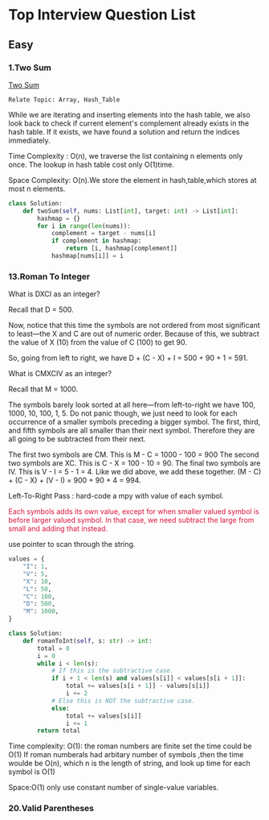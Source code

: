 # Top Interview Question List

## Easy

### 1.Two Sum

[Two Sum](https://leetcode.com/problems/two-sum/description/)


    Relate Topic: Array, Hash_Table

While we are iterating and inserting elements into the hash table, we also look back to check if current element's complement already exists in the hash table. If it exists, we have found a solution and return the indices immediately.

Time Complexity : O(n), we traverse the list containing n elements only once. The lookup in hash table cost only O(1)time.

Space Complexity: O(n).We store the element in hash,table,which stores at most n elements.

```python
class Solution:
    def twoSum(self, nums: List[int], target: int) -> List[int]:
        hashmap = {}
        for i in range(len(nums)):
            complement = target - nums[i]
            if complement in hashmap:
                return [i, hashmap[complement]]
            hashmap[nums[i]] = i
```

### 13.Roman To Integer

What is DXCI as an integer?

Recall that D = 500.

Now, notice that this time the symbols are not ordered from most significant to least—the X and C are out of numeric order. Because of this, we subtract the value of X (10) from the value of C (100) to get 90.

So, going from left to right, we have D + (C - X) + I = 500 + 90 + 1 = 591.

What is CMXCIV as an integer?

Recall that M = 1000.

The symbols barely look sorted at all here—from left-to-right we have 100, 1000, 10, 100, 1, 5. Do not panic though, we just need to look for each occurrence of a smaller symbols preceding a bigger symbol. The first, third, and fifth symbols are all smaller than their next symbol. Therefore they are all going to be subtracted from their next.

The first two symbols are CM. This is M - C = 1000 - 100 = 900
The second two symbols are XC. This is C - X = 100 - 10 = 90.
The final two symbols are IV. This is V - I = 5 - 1 = 4.
Like we did above, we add these together. (M - C) + (C - X) + (V - I) = 900 + 90 + 4 = 994.

Left-To-Right Pass : 
hard-code a mpy with value of each symbol.

<font color=#DC143C> Each symbols adds its own value, except for when smaller valued symbol is before larger valued symbol. In that case, we need subtract the large from small and adding that instead.</font>

use pointer to scan through the string.

```python
values = {
    "I": 1,
    "V": 5,
    "X": 10,
    "L": 50,
    "C": 100,
    "D": 500,
    "M": 1000,
}

class Solution:
    def romanToInt(self, s: str) -> int:
        total = 0
        i = 0
        while i < len(s):
            # If this is the subtractive case.
            if i + 1 < len(s) and values[s[i]] < values[s[i + 1]]:
                total += values[s[i + 1]] - values[s[i]]
                i += 2
            # Else this is NOT the subtractive case.
            else:
                total += values[s[i]]
                i += 1
        return total
```

Time complexity: 
O(1): the roman numbers are finite set the time could be O(1)
If roman numberals had arbitary number of symbols ,then the time woulde be O(n), which n is the length of string, and look up time for each symbol is O(1)

Space:O(1) only use constant number of single-value variables.

### 20.Valid Parentheses






